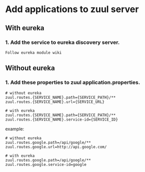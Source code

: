 # Add applications to zuul server


## With eureka

### 1. Add the service to eureka discovery server.
````
Follow eureka module wiki
````

## Without eureka

### 1. Add these properties to zuul application.properties.
````
# without eureka
zuul.routes.{SERVICE_NAME}.path={SERVICE_PATH}/**
zuul.routes.{SERVICE_NAME}.url={SERVICE_URL}

# with eureka
zuul.routes.{SERVICE_NAME}.path={SERVICE_PATH}/**
zuul.routes.{SERVICE_NAME}.service-id={SERVICE_ID}
````

example:
````
# without eureka
zuul.routes.google.path=/api/google/**
zuul.routes.google.url=http://api.google.com/

# with eureka
zuul.routes.google.path=/api/google/**
zuul.routes.google.service-id=google
````
